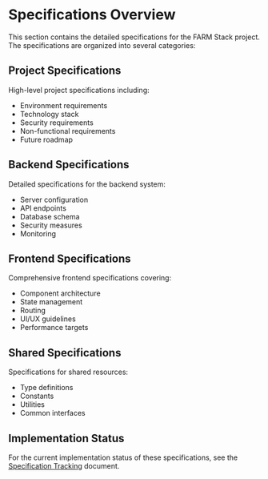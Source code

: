 # Specifications Overview

This section contains the detailed specifications for the FARM Stack project. The specifications are organized into several categories:

## Project Specifications
High-level project specifications including:
- Environment requirements
- Technology stack
- Security requirements
- Non-functional requirements
- Future roadmap

## Backend Specifications
Detailed specifications for the backend system:
- Server configuration
- API endpoints
- Database schema
- Security measures
- Monitoring

## Frontend Specifications
Comprehensive frontend specifications covering:
- Component architecture
- State management
- Routing
- UI/UX guidelines
- Performance targets

## Shared Specifications
Specifications for shared resources:
- Type definitions
- Constants
- Utilities
- Common interfaces

## Implementation Status
For the current implementation status of these specifications, see the [Specification Tracking](SPECIFICATION-TRACKING.md) document.
